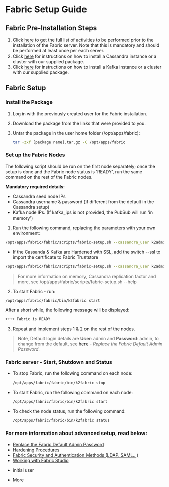 # Fabric Setup Guide

##  Fabric Pre-Installation Steps

1. Click [here](01_Fabric_7.xx_Installation_intro.md) to get the full list of activities to be performed prior to the installation of the Fabric server. Note that this is mandatory and should be performed at least once per each server.
2. Click [here](Cassandra_New_Setup.md) for instructions on how to install a Cassandra instance or a cluster with our supplied package.
3. Click [here](Kafka_New_Setup.md) for instructions on how to install a Kafka instance or a cluster with our supplied package.

## Fabric Setup 

### Install the Package 

1. Log in with the previously created user for the Fabric installation.

2. Download the package from the links that were provided to you.

2. Untar the package in the user home folder (/opt/apps/fabric):

   ~~~bash
   tar -zxf [package name].tar.gz -C /opt/apps/fabric
   ~~~

   
    
### Set up the Fabric Nodes
The following script should be run on the first node separately; once the setup is done and the Fabric node status is 'READY',
run the same command on the rest of the Fabric nodes.

**Mandatory required details:**
+ Cassandra seed node IPs
+ Cassandra username & password (if different from the default in the Cassandra setup)
+ Kafka node IPs. (If kafka_ips is not provided, the PubSub will run 'in memory')



1. Run the following command, replacing the parameters with your own environment:
~~~bash
/opt/apps/fabric/fabric/scripts/fabric-setup.sh --cassandra_user k2admin --cassandra_password changeit --cassandra_ips 10.0.0.1,10.0.0.2,10.0.0.3  --kafka_ips 10.0.0.4,10.0.0.5,10.0.0.6 
~~~
* If the Cassanda & Kafka are Hardened with SSL, add the switch --ssl to import the certificate to Fabric Truststore
~~~bash
/opt/apps/fabric/fabric/scripts/fabric-setup.sh --cassandra_user k2admin --cassandra_password changeit --cassandra_ips 10.0.0.1,10.0.0.2,10.0.0.3  --kafka_ips 10.0.0.4,10.0.0.5,10.0.0.6 --ssl
~~~
> For more information on memory, Cassandra replication factor and more, see /opt/apps/fabric/scripts/fabric-setup.sh --help


2. To start Fabric - run:
~~~bash
/opt/apps/fabric/fabric/bin/k2fabric start
~~~

After a short while, the following message will be displayed: 
~~~
++++ Fabric is READY
~~~

3. Repeat and implement steps 1 & 2 on the rest of the nodes.

>Note, Default login details are **User**: admin and **Password**: admin, to change from the default, see [here]("/articles/99_fabric_infras/devops/09_fabric_replace_admin_password.md") - *Replace the Fabric Default Admin Password*.

### Fabric server - Start, Shutdown and Status

* To stop Fabric, run the following command on each node:

    ~~~bash
    /opt/apps/fabric/fabric/bin/k2fabric stop
    ~~~

* To start Fabric, run the following command on each node:
    ~~~bash
    /opt/apps/fabric/fabric/bin/k2fabric start
    ~~~~

* To check the node status, run the following command:

    ~~~bash
    /opt/apps/fabric/fabric/bin/k2fabric status
    ~~~




### For more information about advanced setup, read below:

<ul>
   <li><a href="/articles/99_fabric_infras/devops/09_fabric_replace_admin_password.md">Replace the Fabric Default Admin Password</a></li>
   <li><a href="/articles/99_fabric_infras/devops/README.md">Hardening Procedures</a></li>
   <li><a href="/articles/26_fabric_security/01_fabric_security_overview.md">Fabric Security and Authentication Methods (LDAP, SAML.. )</a></li>
   <li><a href="/articles/04_fabric_studio/README.md">Working with Fabric Studio</a></li>
</ul>

* initial user
+ More
